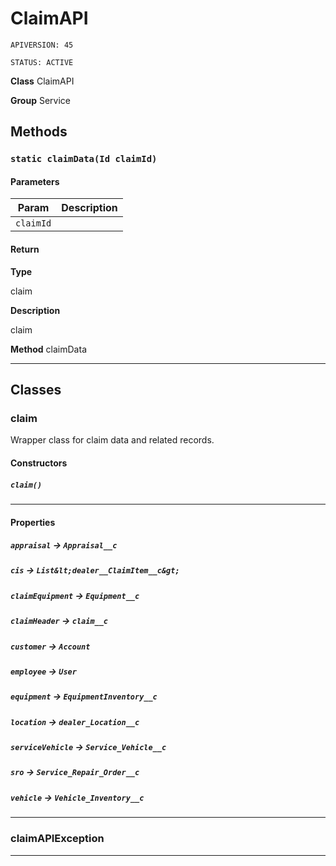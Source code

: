 # ClaimAPI

`APIVERSION: 45`

`STATUS: ACTIVE`

**Class** ClaimAPI


**Group** Service

## Methods
### `static claimData(Id claimId)`
#### Parameters

|Param|Description|
|---|---|
|`claimId`||

#### Return

**Type**

claim

**Description**

claim


**Method** claimData

---
## Classes
### claim

Wrapper class for claim data and related records.

#### Constructors
##### `claim()`
---
#### Properties

##### `appraisal` → `Appraisal__c`


##### `cis` → `List&lt;dealer__ClaimItem__c&gt;`


##### `claimEquipment` → `Equipment__c`


##### `claimHeader` → `claim__c`


##### `customer` → `Account`


##### `employee` → `User`


##### `equipment` → `EquipmentInventory__c`


##### `location` → `dealer_Location__c`


##### `serviceVehicle` → `Service_Vehicle__c`


##### `sro` → `Service_Repair_Order__c`


##### `vehicle` → `Vehicle_Inventory__c`


---

### claimAPIException

---
